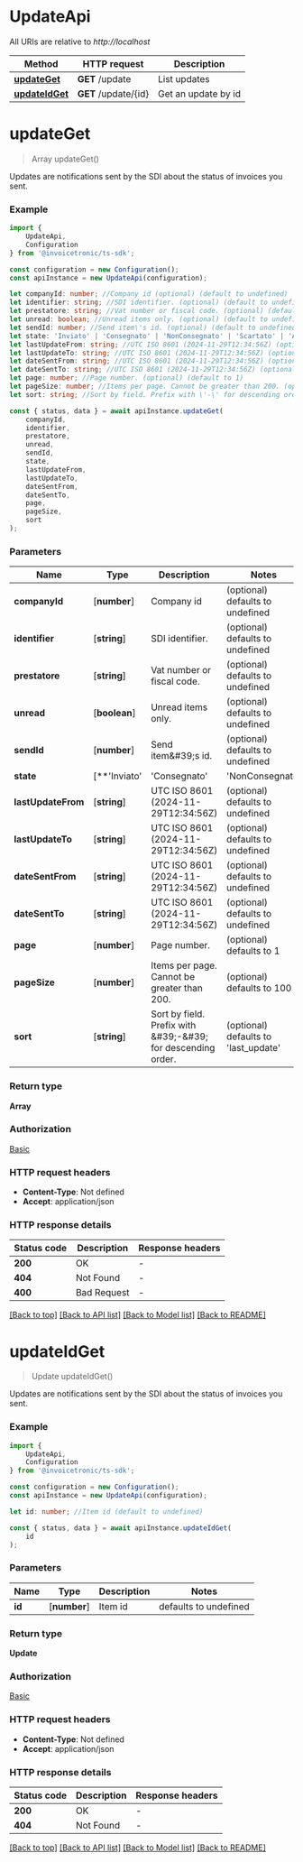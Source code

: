 # UpdateApi

All URIs are relative to *http://localhost*

|Method | HTTP request | Description|
|------------- | ------------- | -------------|
|[**updateGet**](#updateget) | **GET** /update | List updates|
|[**updateIdGet**](#updateidget) | **GET** /update/{id} | Get an update by id|

# **updateGet**
> Array<Update> updateGet()

Updates are notifications sent by the SDI about the status of invoices you sent.

### Example

```typescript
import {
    UpdateApi,
    Configuration
} from '@invoicetronic/ts-sdk';

const configuration = new Configuration();
const apiInstance = new UpdateApi(configuration);

let companyId: number; //Company id (optional) (default to undefined)
let identifier: string; //SDI identifier. (optional) (default to undefined)
let prestatore: string; //Vat number or fiscal code. (optional) (default to undefined)
let unread: boolean; //Unread items only. (optional) (default to undefined)
let sendId: number; //Send item\'s id. (optional) (default to undefined)
let state: 'Inviato' | 'Consegnato' | 'NonConsegnato' | 'Scartato' | 'AccettatoDalDestinatario' | 'RifiutatoDalDestinatario' | 'ImpossibilitaDiRecapito' | 'DecorrenzaTermini' | 'AttestazioneTrasmissioneFattura'; //SDI state (optional) (default to undefined)
let lastUpdateFrom: string; //UTC ISO 8601 (2024-11-29T12:34:56Z) (optional) (default to undefined)
let lastUpdateTo: string; //UTC ISO 8601 (2024-11-29T12:34:56Z) (optional) (default to undefined)
let dateSentFrom: string; //UTC ISO 8601 (2024-11-29T12:34:56Z) (optional) (default to undefined)
let dateSentTo: string; //UTC ISO 8601 (2024-11-29T12:34:56Z) (optional) (default to undefined)
let page: number; //Page number. (optional) (default to 1)
let pageSize: number; //Items per page. Cannot be greater than 200. (optional) (default to 100)
let sort: string; //Sort by field. Prefix with \'-\' for descending order. (optional) (default to 'last_update')

const { status, data } = await apiInstance.updateGet(
    companyId,
    identifier,
    prestatore,
    unread,
    sendId,
    state,
    lastUpdateFrom,
    lastUpdateTo,
    dateSentFrom,
    dateSentTo,
    page,
    pageSize,
    sort
);
```

### Parameters

|Name | Type | Description  | Notes|
|------------- | ------------- | ------------- | -------------|
| **companyId** | [**number**] | Company id | (optional) defaults to undefined|
| **identifier** | [**string**] | SDI identifier. | (optional) defaults to undefined|
| **prestatore** | [**string**] | Vat number or fiscal code. | (optional) defaults to undefined|
| **unread** | [**boolean**] | Unread items only. | (optional) defaults to undefined|
| **sendId** | [**number**] | Send item\&#39;s id. | (optional) defaults to undefined|
| **state** | [**&#39;Inviato&#39; | &#39;Consegnato&#39; | &#39;NonConsegnato&#39; | &#39;Scartato&#39; | &#39;AccettatoDalDestinatario&#39; | &#39;RifiutatoDalDestinatario&#39; | &#39;ImpossibilitaDiRecapito&#39; | &#39;DecorrenzaTermini&#39; | &#39;AttestazioneTrasmissioneFattura&#39;**]**Array<&#39;Inviato&#39; &#124; &#39;Consegnato&#39; &#124; &#39;NonConsegnato&#39; &#124; &#39;Scartato&#39; &#124; &#39;AccettatoDalDestinatario&#39; &#124; &#39;RifiutatoDalDestinatario&#39; &#124; &#39;ImpossibilitaDiRecapito&#39; &#124; &#39;DecorrenzaTermini&#39; &#124; &#39;AttestazioneTrasmissioneFattura&#39;>** | SDI state | (optional) defaults to undefined|
| **lastUpdateFrom** | [**string**] | UTC ISO 8601 (2024-11-29T12:34:56Z) | (optional) defaults to undefined|
| **lastUpdateTo** | [**string**] | UTC ISO 8601 (2024-11-29T12:34:56Z) | (optional) defaults to undefined|
| **dateSentFrom** | [**string**] | UTC ISO 8601 (2024-11-29T12:34:56Z) | (optional) defaults to undefined|
| **dateSentTo** | [**string**] | UTC ISO 8601 (2024-11-29T12:34:56Z) | (optional) defaults to undefined|
| **page** | [**number**] | Page number. | (optional) defaults to 1|
| **pageSize** | [**number**] | Items per page. Cannot be greater than 200. | (optional) defaults to 100|
| **sort** | [**string**] | Sort by field. Prefix with \&#39;-\&#39; for descending order. | (optional) defaults to 'last_update'|


### Return type

**Array<Update>**

### Authorization

[Basic](../README.md#Basic)

### HTTP request headers

 - **Content-Type**: Not defined
 - **Accept**: application/json


### HTTP response details
| Status code | Description | Response headers |
|-------------|-------------|------------------|
|**200** | OK |  -  |
|**404** | Not Found |  -  |
|**400** | Bad Request |  -  |

[[Back to top]](#) [[Back to API list]](../README.md#documentation-for-api-endpoints) [[Back to Model list]](../README.md#documentation-for-models) [[Back to README]](../README.md)

# **updateIdGet**
> Update updateIdGet()

Updates are notifications sent by the SDI about the status of invoices you sent.

### Example

```typescript
import {
    UpdateApi,
    Configuration
} from '@invoicetronic/ts-sdk';

const configuration = new Configuration();
const apiInstance = new UpdateApi(configuration);

let id: number; //Item id (default to undefined)

const { status, data } = await apiInstance.updateIdGet(
    id
);
```

### Parameters

|Name | Type | Description  | Notes|
|------------- | ------------- | ------------- | -------------|
| **id** | [**number**] | Item id | defaults to undefined|


### Return type

**Update**

### Authorization

[Basic](../README.md#Basic)

### HTTP request headers

 - **Content-Type**: Not defined
 - **Accept**: application/json


### HTTP response details
| Status code | Description | Response headers |
|-------------|-------------|------------------|
|**200** | OK |  -  |
|**404** | Not Found |  -  |

[[Back to top]](#) [[Back to API list]](../README.md#documentation-for-api-endpoints) [[Back to Model list]](../README.md#documentation-for-models) [[Back to README]](../README.md)

